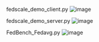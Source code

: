 fedscale_demo_client.py
![image](https://user-images.githubusercontent.com/31977556/192184088-b4cb2042-c3ac-4dc0-99f3-10798922e2af.png)

fedscale_demo_server.py
![image](https://user-images.githubusercontent.com/31977556/192184185-448f356c-cf89-4eec-87d7-9633e8b1d061.png)


FedBench_Fedavg.py
![image](https://user-images.githubusercontent.com/31977556/192184756-aff658d8-d25d-4258-9476-196e6e08a597.png)

